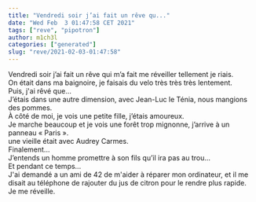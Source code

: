 ```yaml
---
title: "Vendredi soir j’ai fait un rêve qu..."
date: "Wed Feb  3 01:47:58 CET 2021"
tags: ["reve", "pipotron"]
author: m1ch3l
categories: ["generated"]
slug: "reve/2021-02-03-01:47:58"
---
```


Vendredi soir j’ai fait un rêve qui m’a fait me réveiller tellement je riais.<br>
On était dans ma baignoire, je faisais du velo très très très lentement.<br>
Puis, j'ai rêvé que...<br>
J’étais dans une autre dimension, avec Jean-Luc le Ténia, nous mangions des pommes.<br>
À côté de moi, je vois une petite fille, j’étais amoureux.<br>
Je marche beaucoup et je vois une forêt trop mignonne, j’arrive à un panneau « Paris ».<br>
une vieille était avec Audrey Carmes.<br>
Finalement...<br>
J’entends un homme promettre à son fils qu’il ira pas au trou...<br>
Et pendant ce temps...<br>
J'ai demandé a un ami de 42 de m'aider à réparer mon ordinateur, et il me disait au téléphone de rajouter du jus de citron pour le rendre plus rapide.<br>
Je me réveille.<br>
